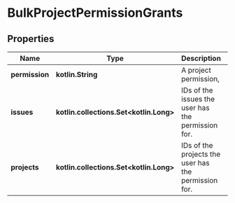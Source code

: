 
# BulkProjectPermissionGrants

## Properties
Name | Type | Description | Notes
------------ | ------------- | ------------- | -------------
**permission** | **kotlin.String** | A project permission, | 
**issues** | **kotlin.collections.Set&lt;kotlin.Long&gt;** | IDs of the issues the user has the permission for. | 
**projects** | **kotlin.collections.Set&lt;kotlin.Long&gt;** | IDs of the projects the user has the permission for. | 



